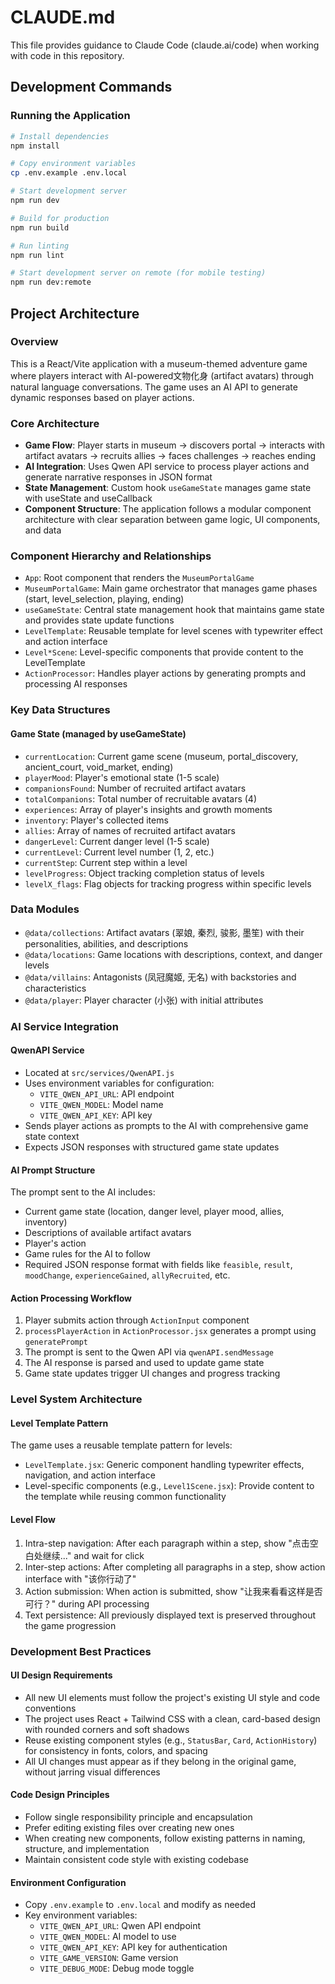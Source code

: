 # CLAUDE.md

This file provides guidance to Claude Code (claude.ai/code) when working with code in this repository.

## Development Commands

### Running the Application
```bash
# Install dependencies
npm install

# Copy environment variables
cp .env.example .env.local

# Start development server
npm run dev

# Build for production
npm run build

# Run linting
npm run lint

# Start development server on remote (for mobile testing)
npm run dev:remote
```

## Project Architecture

### Overview
This is a React/Vite application with a museum-themed adventure game where players interact with AI-powered文物化身 (artifact avatars) through natural language conversations. The game uses an AI API to generate dynamic responses based on player actions.

### Core Architecture
- **Game Flow**: Player starts in museum -> discovers portal -> interacts with artifact avatars -> recruits allies -> faces challenges -> reaches ending
- **AI Integration**: Uses Qwen API service to process player actions and generate narrative responses in JSON format
- **State Management**: Custom hook `useGameState` manages game state with useState and useCallback
- **Component Structure**: The application follows a modular component architecture with clear separation between game logic, UI components, and data

### Component Hierarchy and Relationships
- `App`: Root component that renders the `MuseumPortalGame`
- `MuseumPortalGame`: Main game orchestrator that manages game phases (start, level_selection, playing, ending)
- `useGameState`: Central state management hook that maintains game state and provides state update functions
- `LevelTemplate`: Reusable template for level scenes with typewriter effect and action interface
- `Level*Scene`: Level-specific components that provide content to the LevelTemplate
- `ActionProcessor`: Handles player actions by generating prompts and processing AI responses

### Key Data Structures

#### Game State (managed by useGameState)
- `currentLocation`: Current game scene (museum, portal_discovery, ancient_court, void_market, ending)
- `playerMood`: Player's emotional state (1-5 scale)
- `companionsFound`: Number of recruited artifact avatars
- `totalCompanions`: Total number of recruitable avatars (4)
- `experiences`: Array of player's insights and growth moments
- `inventory`: Player's collected items
- `allies`: Array of names of recruited artifact avatars
- `dangerLevel`: Current danger level (1-5 scale)
- `currentLevel`: Current level number (1, 2, etc.)
- `currentStep`: Current step within a level
- `levelProgress`: Object tracking completion status of levels
- `levelX_flags`: Flag objects for tracking progress within specific levels

### Data Modules
- `@data/collections`: Artifact avatars (翠娘, 秦烈, 骏影, 墨笙) with their personalities, abilities, and descriptions
- `@data/locations`: Game locations with descriptions, context, and danger levels
- `@data/villains`: Antagonists (凤冠魔姬, 无名) with backstories and characteristics
- `@data/player`: Player character (小张) with initial attributes

### AI Service Integration

#### QwenAPI Service
- Located at `src/services/QwenAPI.js`
- Uses environment variables for configuration:
  - `VITE_QWEN_API_URL`: API endpoint
  - `VITE_QWEN_MODEL`: Model name
  - `VITE_QWEN_API_KEY`: API key
- Sends player actions as prompts to the AI with comprehensive game state context
- Expects JSON responses with structured game state updates

#### AI Prompt Structure
The prompt sent to the AI includes:
- Current game state (location, danger level, player mood, allies, inventory)
- Descriptions of available artifact avatars
- Player's action
- Game rules for the AI to follow
- Required JSON response format with fields like `feasible`, `result`, `moodChange`, `experienceGained`, `allyRecruited`, etc.

#### Action Processing Workflow
1. Player submits action through `ActionInput` component
2. `processPlayerAction` in `ActionProcessor.jsx` generates a prompt using `generatePrompt`
3. The prompt is sent to the Qwen API via `qwenAPI.sendMessage`
4. The AI response is parsed and used to update game state
5. Game state updates trigger UI changes and progress tracking

### Level System Architecture

#### Level Template Pattern
The game uses a reusable template pattern for levels:
- `LevelTemplate.jsx`: Generic component handling typewriter effects, navigation, and action interface
- Level-specific components (e.g., `Level1Scene.jsx`): Provide content to the template while reusing common functionality

#### Level Flow
1. Intra-step navigation: After each paragraph within a step, show "点击空白处继续..." and wait for click
2. Inter-step actions: After completing all paragraphs in a step, show action interface with "该你行动了"
3. Action submission: When action is submitted, show "让我来看看这样是否可行？" during API processing
4. Text persistence: All previously displayed text is preserved throughout the game progression

### Development Best Practices

#### UI Design Requirements
- All new UI elements must follow the project's existing UI style and code conventions
- The project uses React + Tailwind CSS with a clean, card-based design with rounded corners and soft shadows
- Reuse existing component styles (e.g., `StatusBar`, `Card`, `ActionHistory`) for consistency in fonts, colors, and spacing
- All UI changes must appear as if they belong in the original game, without jarring visual differences

#### Code Design Principles
- Follow single responsibility principle and encapsulation
- Prefer editing existing files over creating new ones
- When creating new components, follow existing patterns in naming, structure, and implementation
- Maintain consistent code style with existing codebase

#### Environment Configuration
- Copy `.env.example` to `.env.local` and modify as needed
- Key environment variables:
  - `VITE_QWEN_API_URL`: Qwen API endpoint
  - `VITE_QWEN_MODEL`: AI model to use
  - `VITE_QWEN_API_KEY`: API key for authentication
  - `VITE_GAME_VERSION`: Game version
  - `VITE_DEBUG_MODE`: Debug mode toggle